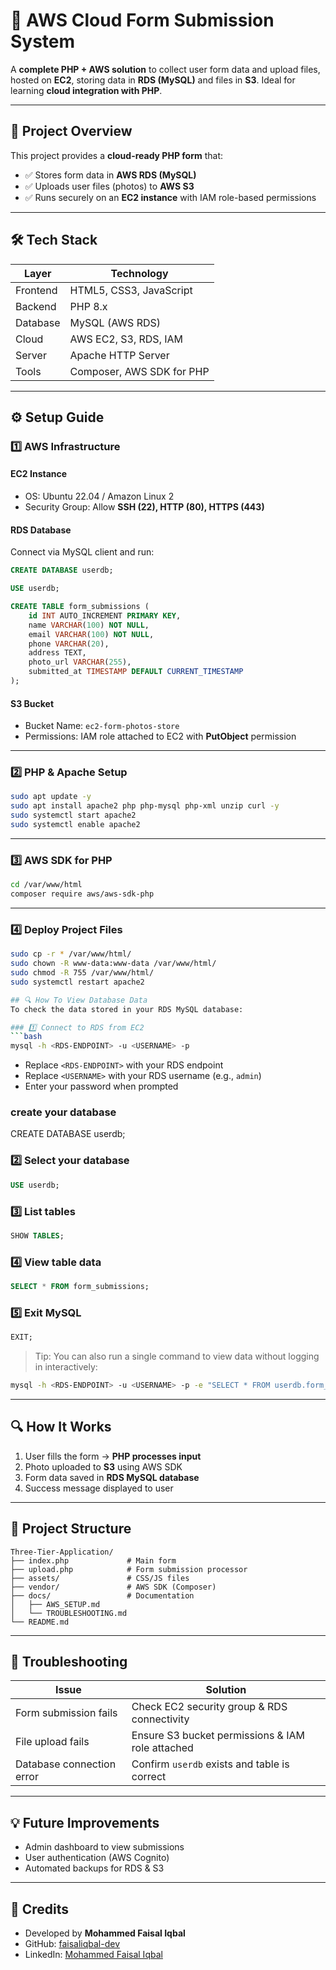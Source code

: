 # 🚀 AWS Cloud Form Submission System  

A **complete PHP + AWS solution** to collect user form data and upload files, hosted on **EC2**, storing data in **RDS (MySQL)** and files in **S3**. Ideal for learning **cloud integration with PHP**.

---

## 📌 Project Overview
This project provides a **cloud-ready PHP form** that:  
- ✅ Stores form data in **AWS RDS (MySQL)**  
- ✅ Uploads user files (photos) to **AWS S3**  
- ✅ Runs securely on an **EC2 instance** with IAM role-based permissions  

---

## 🛠️ Tech Stack
| Layer         | Technology |
|---------------|------------|
| Frontend      | HTML5, CSS3, JavaScript |
| Backend       | PHP 8.x |
| Database      | MySQL (AWS RDS) |
| Cloud         | AWS EC2, S3, RDS, IAM |
| Server        | Apache HTTP Server |
| Tools         | Composer, AWS SDK for PHP |

---

## ⚙️ Setup Guide  

### 1️⃣ AWS Infrastructure
#### EC2 Instance
- OS: Ubuntu 22.04 / Amazon Linux 2  
- Security Group: Allow **SSH (22), HTTP (80), HTTPS (443)**  

#### RDS Database
Connect via MySQL client and run:
```sql
CREATE DATABASE userdb;

USE userdb;

CREATE TABLE form_submissions (
    id INT AUTO_INCREMENT PRIMARY KEY,
    name VARCHAR(100) NOT NULL,
    email VARCHAR(100) NOT NULL,
    phone VARCHAR(20),
    address TEXT,
    photo_url VARCHAR(255),
    submitted_at TIMESTAMP DEFAULT CURRENT_TIMESTAMP
);
````

#### S3 Bucket

* Bucket Name: `ec2-form-photos-store`
* Permissions: IAM role attached to EC2 with **PutObject** permission

---

### 2️⃣ PHP & Apache Setup

```bash
sudo apt update -y
sudo apt install apache2 php php-mysql php-xml unzip curl -y
sudo systemctl start apache2
sudo systemctl enable apache2
```

---

### 3️⃣ AWS SDK for PHP

```bash
cd /var/www/html
composer require aws/aws-sdk-php
```

---

### 4️⃣ Deploy Project Files

```bash
sudo cp -r * /var/www/html/
sudo chown -R www-data:www-data /var/www/html/
sudo chmod -R 755 /var/www/html/
sudo systemctl restart apache2

## 🔍 How To View Database Data
To check the data stored in your RDS MySQL database:

### 1️⃣ Connect to RDS from EC2
```bash
mysql -h <RDS-ENDPOINT> -u <USERNAME> -p
````

* Replace `<RDS-ENDPOINT>` with your RDS endpoint
* Replace `<USERNAME>` with your RDS username (e.g., `admin`)
* Enter your password when prompted

###  create your database
CREATE DATABASE userdb;

### 2️⃣ Select your database

```sql
USE userdb;
```

### 3️⃣ List tables

```sql
SHOW TABLES;
```

### 4️⃣ View table data

```sql
SELECT * FROM form_submissions;
```

### 5️⃣ Exit MySQL

```sql
EXIT;
```

> Tip: You can also run a single command to view data without logging in interactively:

```bash
mysql -h <RDS-ENDPOINT> -u <USERNAME> -p -e "SELECT * FROM userdb.form_submissions;"
```
---

## 🔍 How It Works

1. User fills the form → **PHP processes input**
2. Photo uploaded to **S3** using AWS SDK
3. Form data saved in **RDS MySQL database**
4. Success message displayed to user

---

## 📂 Project Structure

```
Three-Tier-Application/
├── index.php             # Main form
├── upload.php            # Form submission processor
├── assets/               # CSS/JS files
├── vendor/               # AWS SDK (Composer)
├── docs/                 # Documentation
│   ├── AWS_SETUP.md
│   └── TROUBLESHOOTING.md
└── README.md
```

---

## 🚨 Troubleshooting

| Issue                     | Solution                                         |
| ------------------------- | ------------------------------------------------ |
| Form submission fails     | Check EC2 security group & RDS connectivity      |
| File upload fails         | Ensure S3 bucket permissions & IAM role attached |
| Database connection error | Confirm `userdb` exists and table is correct     |

---

## 💡 Future Improvements

* Admin dashboard to view submissions
* User authentication (AWS Cognito)
* Automated backups for RDS & S3

---

## 🙏 Credits

* Developed by **Mohammed Faisal Iqbal**
* GitHub: [faisaliqbal-dev](https://github.com/faisaliqbal-dev)
* LinkedIn: [Mohammed Faisal Iqbal](https://www.linkedin.com/in/mohammed-faisal-iqbal-4629ab344)

```
